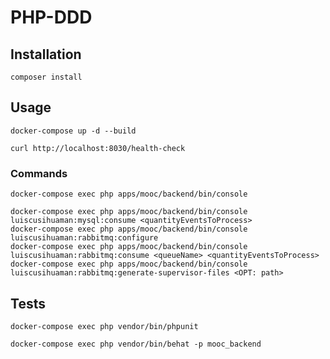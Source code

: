 # PHP-DDD

## Installation

`composer install`

## Usage

`docker-compose up -d --build`

`curl http://localhost:8030/health-check`

### Commands

`docker-compose exec php apps/mooc/backend/bin/console`

```shell
docker-compose exec php apps/mooc/backend/bin/console luiscusihuaman:mysql:consume <quantityEventsToProcess>
docker-compose exec php apps/mooc/backend/bin/console luiscusihuaman:rabbitmq:configure
docker-compose exec php apps/mooc/backend/bin/console luiscusihuaman:rabbitmq:consume <queueName> <quantityEventsToProcess>
docker-compose exec php apps/mooc/backend/bin/console luiscusihuaman:rabbitmq:generate-supervisor-files <OPT: path>
```

## Tests

`docker-compose exec php vendor/bin/phpunit`

`docker-compose exec php vendor/bin/behat -p mooc_backend`

